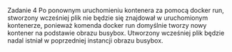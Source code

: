 Zadanie 4
Po ponownym uruchomieniu kontenera za pomocą docker run, stworzony wcześniej plik nie będzie się znajdował w uruchomionym kontenerze, ponieważ komenda docker run domyślnie tworzy nowy kontener na podstawie obrazu busybox. Utworzony wcześniej plik będzie nadal istniał w poprzedniej instancji obrazu busybox.